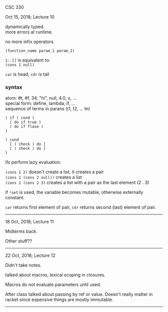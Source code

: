 CSC 330

Oct 15, 2018; Lecture 10

dynamically typed.  
more errors at runtime.  

no more infix operators.  

`(function_name param_1 param_2)`  

`1::[]` is equivalent to:  
`(cons 1 null)`  

`car` is head, `cdr` is tail  

### syntax

atom: #t, #f, 34, "hi", null, 4.0, x, ...  
special form: define, lambda, if, ...  
sequence of terms in parans (t1, t2, ... tn)  

```
( if ( cond )
  ( do if true )
  ( do if flase )
)

( cond
  [ ( check ) do ]
  [ ( check ) do ]
)
```

ifs perform lazy evaluation.  

`(cons 1 2)` doesn't create a list, it creates a pair  
`(cons 1 (cons 2 null))` creates a list  
`(cons 1 (cons 2 3)` creates a list with a pair as the last element (2 . 3)  

if `!set` is used, the variable becomes mutable, otherwise externally constant.

`car` returns first element of pair, 
`cdr` returns second (last) element of pair.

---

18 Oct, 2018; Lecture 11

Midterms back. 

Other stuff??

---

22 Oct, 2018; Lecture 12

Didn't take notes.  

talked about macros, lexical scoping in closures.  

Macros do not evaluate parameters until used.  

After class talked about passing by ref or value. 
Doesn't really matter in racket since expensive things are mostly immutable.  

---






